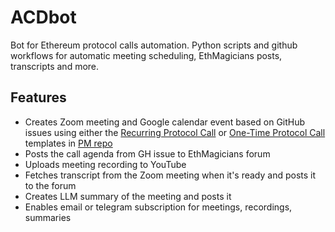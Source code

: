 # ACDbot

Bot for Ethereum protocol calls automation. Python scripts and github workflows for automatic meeting scheduling, EthMagicians posts, transcripts and more. 

## Features

- Creates Zoom meeting and Google calendar event based on GitHub issues using either the [Recurring Protocol Call](/.github/ISSUE_TEMPLATE/recurring-protocol-calls.md) or [One-Time Protocol Call](/.github/ISSUE_TEMPLATE/onetime-protocol-call.md) templates in [PM repo](github.com/ethereum/pm)
- Posts the call agenda from GH issue to EthMagicians forum 
- Uploads meeting recording to YouTube
- Fetches transcript from the Zoom meeting when it's ready and posts it to the forum
- Creates LLM summary of the meeting and posts it
- Enables email or telegram subscription for meetings, recordings, summaries 

